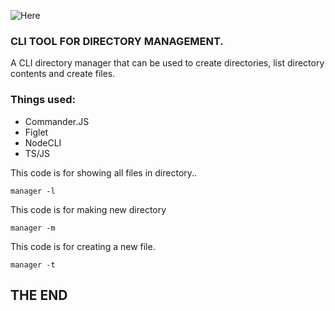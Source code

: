 ![Here](https://upload.wikimedia.org/wikipedia/commons/0/0f/Icons8_flat_command_line.svg)

### CLI TOOL FOR DIRECTORY MANAGEMENT.

A CLI directory manager that can be used to create directories, list directory contents and create files.

### Things used:

- Commander.JS
- Figlet
- NodeCLI
- TS/JS


This code is for showing all files in directory..
```
manager -l
```

This code is for making new directory
```
manager -m
```

This code is for creating a new file.
```
manager -t
```

## THE END
